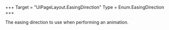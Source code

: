 +++
Target = "UIPageLayout.EasingDirection"
Type = Enum.EasingDirection
+++

The easing direction to use when performing an animation.